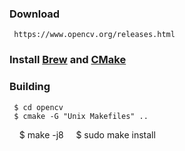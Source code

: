 ### Download

     https://www.opencv.org/releases.html
  
### Install [Brew](https://github.com/gustavkkk/frequently-used-cmds/blob/master/HomeBrew.md) and [CMake]()

     
### Building

     $ cd opencv
     $ cmake -G "Unix Makefiles" ..
     $ make -j8
     $ sudo make install

